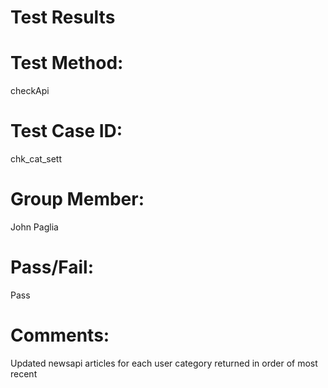 # Test Results

# Test Method:
checkApi

# Test Case ID:
chk_cat_sett

# Group Member:
John Paglia

# Pass/Fail:
Pass

# Comments:
Updated newsapi articles for each user category returned in order of most recent
